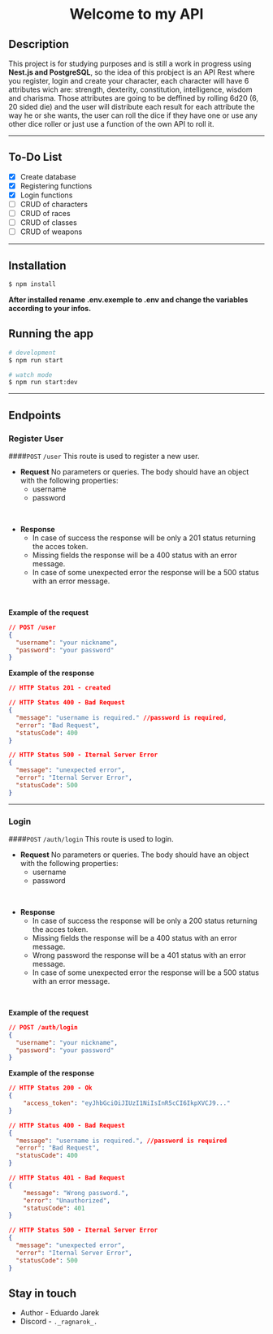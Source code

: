 <h1 align="center">
  Welcome to my API
</h1>

## Description

This project is for studying purposes and is still a work in progress using **Nest.js and PostgreSQL**, so the idea of this probject is an API Rest where you register, login and create your character, each character will have 6 attributes wich are: strength, dexterity, constitution, intelligence, wisdom and charisma. Those attributes are going to be deffined by rolling 6d20 (6, 20 sided die) and the user will distribute each result for each attribute the way he or she wants, the user can roll the dice if they have one or use any other dice roller or just use a function of the own API to roll it.

---
## To-Do List
- [x] Create database
- [x] Registering functions
- [x] Login functions
- [ ] CRUD of characters
- [ ] CRUD of races
- [ ] CRUD of classes
- [ ] CRUD of weapons

---
## Installation

```bash
$ npm install
```
**After installed rename .env.exemple to .env and change the variables according to your infos.**

## Running the app

```bash
# development
$ npm run start

# watch mode
$ npm run start:dev
```

---

## Endpoints

### **Register User**
####`POST` `/user`
This route is used to register a new user.
- **Request**
No parameters or queries. The body should have an object with the following properties:
  - username
  - password
</br>

- **Response**
  - In case of success the response will be only a 201 status returning the acces token. 
  - Missing fields the response will be a 400 status with an error message.
  - In case of some unexpected error the response will be a 500 status with an error message. 
</br>

**Example of the request**
```json
// POST /user
{
  "username": "your nickname",
  "password": "your password"
}
```

**Example of the response**
```json
// HTTP Status 201 - created

// HTTP Status 400 - Bad Request
{
  "message": "username is required." //password is required,
  "error": "Bad Request",
  "statusCode": 400 
}

// HTTP Status 500 - Iternal Server Error
{
  "message": "unexpected error",
  "error": "Iternal Server Error",
  "statusCode": 500 
}
```

---
### **Login**
####`POST` `/auth/login`
This route is used to login.
- **Request**
No parameters or queries. The body should have an object with the following properties:
  - username
  - password
</br>

- **Response**
  - In case of success the response will be only a 200 status returning the acces token. 
  - Missing fields the response will be a 400 status with an error message. 
  - Wrong password the response will be a 401 status with an error message. 
  - In case of some unexpected error the response will be a 500 status with an error message. 
</br>

**Example of the request**
```json
// POST /auth/login
{
  "username": "your nickname",
  "password": "your password"
}
```

**Example of the response**
```json
// HTTP Status 200 - Ok
{
	"access_token": "eyJhbGciOiJIUzI1NiIsInR5cCI6IkpXVCJ9..."
}

// HTTP Status 400 - Bad Request
{
  "message": "username is required.", //password is required
  "error": "Bad Request",
  "statusCode": 400 
}

// HTTP Status 401 - Bad Request
{
	"message": "Wrong password.",
	"error": "Unauthorized",
	"statusCode": 401
}

// HTTP Status 500 - Iternal Server Error
{
  "message": "unexpected error",
  "error": "Iternal Server Error",
  "statusCode": 500 
}
```

## Stay in touch

- Author - Eduardo Jarek
- Discord - `._ragnarok_.`